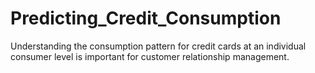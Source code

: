 # Predicting_Credit_Consumption
Understanding the consumption pattern for credit cards at an individual consumer level is  important for customer relationship management. 
